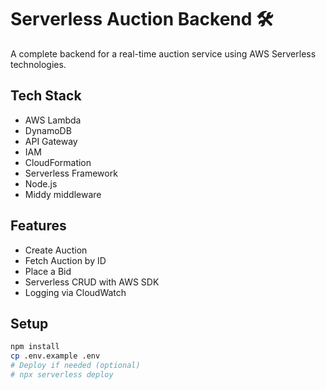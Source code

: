 # Serverless Auction Backend 🛠️

A complete backend for a real-time auction service using AWS Serverless technologies.

## Tech Stack
- AWS Lambda
- DynamoDB
- API Gateway
- IAM
- CloudFormation
- Serverless Framework
- Node.js
- Middy middleware

## Features
- Create Auction
- Fetch Auction by ID
- Place a Bid
- Serverless CRUD with AWS SDK
- Logging via CloudWatch

## Setup

```bash
npm install
cp .env.example .env
# Deploy if needed (optional)
# npx serverless deploy
